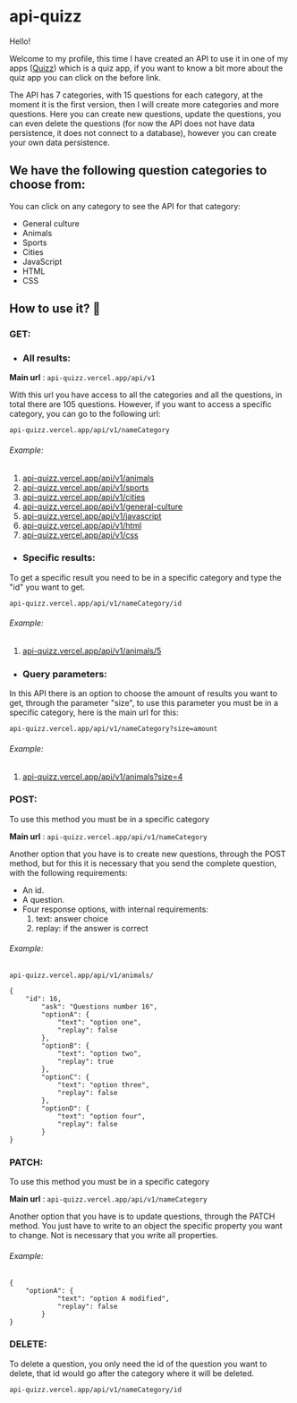 # api-quizz

Hello!

Welcome to my profile, this time I have created an API to use it in one of my apps ([Quizz](https://github.com/Alicbm/quizz "Quizz")) which is a quiz app, if you want to know a bit more about the quiz app you can click on the before link.

The API has 7 categories, with 15 questions for each category, at the moment it is the first version, then I will create more categories and more questions. Here you can create new questions, update the questions, you can even delete the questions (for now the API does not have data persistence, it does not connect to a database), however you can create your own data persistence.

## We have the following question categories to choose from:

You can click on any category to see the API for that category:

- General culture
- Animals
- Sports
- Cities
- JavaScript
- HTML
- CSS

## How to use it? :brain:
### GET:

- ### All results: 

**Main url** : `api-quizz.vercel.app/api/v1` 

With this url you have access to all the categories and all the questions, in total there are 105 questions. However, if you want to access a specific category, you can go to the following url:

`api-quizz.vercel.app/api/v1/nameCategory`  

###### Example: 
1. [api-quizz.vercel.app/api/v1/animals](https://api-quizz.vercel.app/api/v1/animals "api-quizz.vercel.app/api/v1/animals")
2. [api-quizz.vercel.app/api/v1/sports](https://api-quizz.vercel.app/api/v1/sports "api-quizz.vercel.app/api/v1/sports")
3. [api-quizz.vercel.app/api/v1/cities](https://api-quizz.vercel.app/api/v1/cities "api-quizz.vercel.app/api/v1/cities")
4. [api-quizz.vercel.app/api/v1/general-culture](https://api-quizz.vercel.app/api/v1/general-culture "api-quizz.vercel.app/api/v1/general-culture")
5. [api-quizz.vercel.app/api/v1/javascript](https://api-quizz.vercel.app/api/v1/javascript "api-quizz.vercel.app/api/v1/javascript")
6. [api-quizz.vercel.app/api/v1/html](https://api-quizz.vercel.app/api/v1/html "api-quizz.vercel.app/api/v1/html")
7. [api-quizz.vercel.app/api/v1/css](https://api-quizz.vercel.app/api/v1/css "api-quizz.vercel.app/api/v1/css")

- ### Specific results:

To get a specific result you need to be in a specific category and type the "id" you want to get.

`api-quizz.vercel.app/api/v1/nameCategory/id`

###### Example:

1. [api-quizz.vercel.app/api/v1/animals/5](https://api-quizz.vercel.app/api/v1/animals/5 "api-quizz.vercel.app/api/v1/animals/5")

- ### Query parameters:

In this API there is an option to choose the amount of results you want to get, through the parameter "size", to use this parameter you must be in a specific category, here is the main url for this:

`api-quizz.vercel.app/api/v1/nameCategory?size=amount`

###### Example:
1. [api-quizz.vercel.app/api/v1/animals?size=4](https://api-quizz.vercel.app/api/v1/animals?size=4 "api-quizz.vercel.app/api/v1/animals?size=4")


### POST:

To use this method you must be in a specific category

**Main url** : `api-quizz.vercel.app/api/v1/nameCategory` 

Another option that you have is to create new questions, through the POST method, but for this it is necessary that you send the complete question, with the following requirements:
- An id.
- A question.
- Four response options, with internal requirements:
   1. text: answer choice
   2. replay: if the answer is correct

###### Example:

`api-quizz.vercel.app/api/v1/animals/`

	{
		"id": 16,
			"ask": "Questions number 16",
			"optionA": {
				"text": "option one",
				"replay": false
			},
			"optionB": {
				"text": "option two",
				"replay": true
			},
			"optionC": {
				"text": "option three",
				"replay": false
			},
			"optionD": {
				"text": "option four",
				"replay": false
			}
	}

### PATCH:

To use this method you must be in a specific category

**Main url** : `api-quizz.vercel.app/api/v1/nameCategory` 

Another option that you have is to update questions, through the PATCH method. You just have to write to an object the specific property you want to change. Not is necessary that you write all properties.

###### Example:

	{
		"optionA": {
				"text": "option A modified",
				"replay": false
			}
	}


### DELETE:

To delete a question, you only need the id of the question you want to delete, that id would go after the category where it will be deleted.

`api-quizz.vercel.app/api/v1/nameCategory/id`




